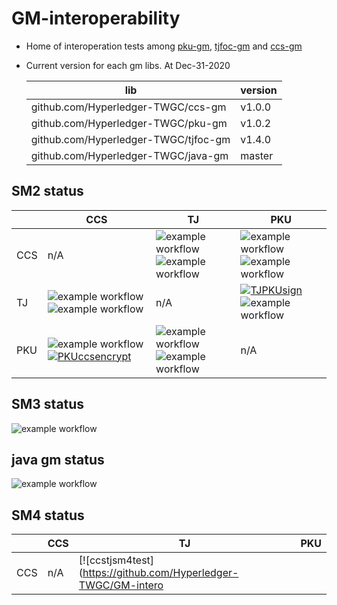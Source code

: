 # GM-interoperability

- Home of interoperation tests among [pku-gm](https://github.com/Hyperledger-TWGC/pku-gm), [tjfoc-gm](https://github.com/Hyperledger-TWGC/tjfoc-gm) and [ccs-gm](https://github.com/Hyperledger-TWGC/ccs-gm)
  

- Current version for each gm libs. At Dec-31-2020
    
    |  lib   | version  |
    |  ----  | ----  |
    | github.com/Hyperledger-TWGC/ccs-gm  | v1.0.0 |
    | github.com/Hyperledger-TWGC/pku-gm  | v1.0.2 |
    | github.com/Hyperledger-TWGC/tjfoc-gm  | v1.4.0 |
    | github.com/Hyperledger-TWGC/java-gm  | master |
  	 
## SM2 status

|     |  CCS | TJ | PKU |
|  ----  | ----  | ----  | ----  |
| CCS      |  n/A | ![example workflow](https://github.com/Hyperledger-TWGC/GM-interoperability/actions/workflows/CCStjsm2sign.yml/badge.svg)![example workflow](https://github.com/Hyperledger-TWGC/GM-interoperability/actions/workflows/CCStjsm2encrypt.yml/badge.svg)| ![example workflow](https://github.com/Hyperledger-TWGC/GM-interoperability/actions/workflows/CCSPKUsm2sign.yml/badge.svg)![example workflow](https://github.com/Hyperledger-TWGC/GM-interoperability/actions/workflows/CCSPKUsm2encrypt.yml/badge.svg)|
| TJ      |  ![example workflow](https://github.com/Hyperledger-TWGC/GM-interoperability/actions/workflows/tjCCSsm2sign.yml/badge.svg)![example workflow](https://github.com/Hyperledger-TWGC/GM-interoperability/actions/workflows/tjCCSsm2encrypt.yml/badge.svg)| n/A | [![TJPKUsign](https://github.com/Hyperledger-TWGC/GM-interoperability/actions/workflows/tjPKUsm2sign.yml/badge.svg)](https://github.com/Hyperledger-TWGC/GM-interoperability/actions/workflows/tjPKUsm2sign.yml)![example workflow](https://github.com/Hyperledger-TWGC/GM-interoperability/actions/workflows/tjPKUsm2encrypt.yml/badge.svg)|
| PKU      |  ![example workflow](https://github.com/Hyperledger-TWGC/GM-interoperability/actions/workflows/PKUCCSsm2sign.yml/badge.svg)[![PKUccsencrypt](https://github.com/Hyperledger-TWGC/GM-interoperability/actions/workflows/PKUCCSsm2encrypt.yml/badge.svg)](https://github.com/Hyperledger-TWGC/GM-interoperability/actions/workflows/PKUCCSsm2encrypt.yml)| ![example workflow](https://github.com/Hyperledger-TWGC/GM-interoperability/actions/workflows/PKUtjsm2sign.yml/badge.svg)![example workflow](https://github.com/Hyperledger-TWGC/GM-interoperability/actions/workflows/PKUtjsm2encrypt.yml/badge.svg)| n/A |

## SM3 status
![example workflow](https://github.com/Hyperledger-TWGC/GM-interoperability/actions/workflows/sm3.yml/badge.svg)

## java gm status

![example workflow](https://github.com/Hyperledger-TWGC/GM-interoperability/actions/workflows/javagm.yml/badge.svg)

## SM4 status

|     |  CCS | TJ | PKU |
|  ----  | ----  | ----  | ----  |
| CCS      |  n/A |  [![ccstjsm4test](https://github.com/Hyperledger-TWGC/GM-intero